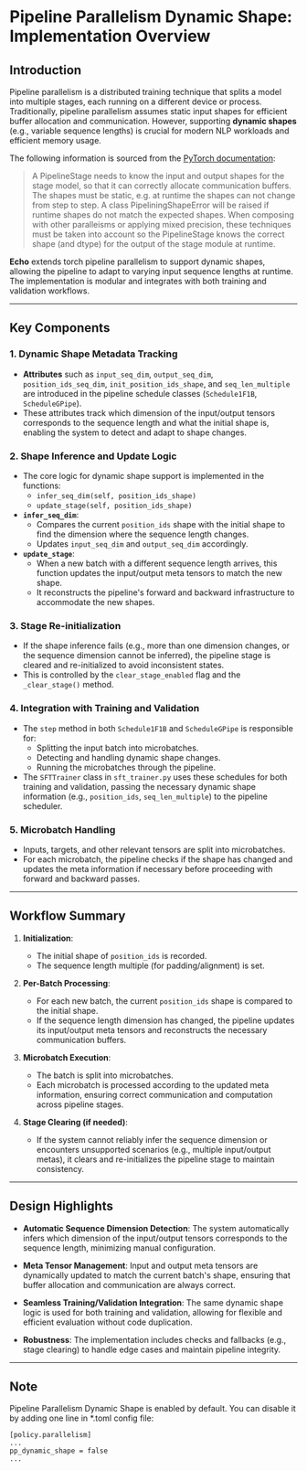 # Pipeline Parallelism Dynamic Shape: Implementation Overview

## Introduction

Pipeline parallelism is a distributed training technique that splits a model into multiple stages, each running on a different device or process. Traditionally, pipeline parallelism assumes static input shapes for efficient buffer allocation and communication. However, supporting **dynamic shapes** (e.g., variable sequence lengths) is crucial for modern NLP workloads and efficient memory usage.

The following information is sourced from the [PyTorch documentation](https://docs.pytorch.org/docs/stable/distributed.pipelining.html):
> A PipelineStage needs to know the input and output shapes for the stage model, so that it can correctly allocate communication buffers. The shapes must be static, e.g. at runtime the shapes can not change from step to step. A class PipeliningShapeError will be raised if runtime shapes do not match the expected shapes. When composing with other paralleisms or applying mixed precision, these techniques must be taken into account so the PipelineStage knows the correct shape (and dtype) for the output of the stage module at runtime.

**Echo** extends torch pipeline parallelism to support dynamic shapes, allowing the pipeline to adapt to varying input sequence lengths at runtime. The implementation is modular and integrates with both training and validation workflows.

---

## Key Components

### 1. **Dynamic Shape Metadata Tracking**

- **Attributes** such as `input_seq_dim`, `output_seq_dim`, `position_ids_seq_dim`, `init_position_ids_shape`, and `seq_len_multiple` are introduced in the pipeline schedule classes (`Schedule1F1B`, `ScheduleGPipe`).
- These attributes track which dimension of the input/output tensors corresponds to the sequence length and what the initial shape is, enabling the system to detect and adapt to shape changes.

### 2. **Shape Inference and Update Logic**

- The core logic for dynamic shape support is implemented in the functions:
  - `infer_seq_dim(self, position_ids_shape)`
  - `update_stage(self, position_ids_shape)`
- **`infer_seq_dim`**:
  - Compares the current `position_ids` shape with the initial shape to find the dimension where the sequence length changes.
  - Updates `input_seq_dim` and `output_seq_dim` accordingly.
- **`update_stage`**:
  - When a new batch with a different sequence length arrives, this function updates the input/output meta tensors to match the new shape.
  - It reconstructs the pipeline's forward and backward infrastructure to accommodate the new shapes.

### 3. **Stage Re-initialization**

- If the shape inference fails (e.g., more than one dimension changes, or the sequence dimension cannot be inferred), the pipeline stage is cleared and re-initialized to avoid inconsistent states.
- This is controlled by the `clear_stage_enabled` flag and the `_clear_stage()` method.

### 4. **Integration with Training and Validation**

- The `step` method in both `Schedule1F1B` and `ScheduleGPipe` is responsible for:
  - Splitting the input batch into microbatches.
  - Detecting and handling dynamic shape changes.
  - Running the microbatches through the pipeline.
- The `SFTTrainer` class in `sft_trainer.py` uses these schedules for both training and validation, passing the necessary dynamic shape information (e.g., `position_ids`, `seq_len_multiple`) to the pipeline scheduler.

### 5. **Microbatch Handling**

- Inputs, targets, and other relevant tensors are split into microbatches.
- For each microbatch, the pipeline checks if the shape has changed and updates the meta information if necessary before proceeding with forward and backward passes.

---

## Workflow Summary

1. **Initialization**:
   - The initial shape of `position_ids` is recorded.
   - The sequence length multiple (for padding/alignment) is set.

2. **Per-Batch Processing**:
   - For each new batch, the current `position_ids` shape is compared to the initial shape.
   - If the sequence length dimension has changed, the pipeline updates its input/output meta tensors and reconstructs the necessary communication buffers.

3. **Microbatch Execution**:
   - The batch is split into microbatches.
   - Each microbatch is processed according to the updated meta information, ensuring correct communication and computation across pipeline stages.

4. **Stage Clearing (if needed)**:
   - If the system cannot reliably infer the sequence dimension or encounters unsupported scenarios (e.g., multiple input/output metas), it clears and re-initializes the pipeline stage to maintain consistency.

---

## Design Highlights

- **Automatic Sequence Dimension Detection**:
  The system automatically infers which dimension of the input/output tensors corresponds to the sequence length, minimizing manual configuration.

- **Meta Tensor Management**:
  Input and output meta tensors are dynamically updated to match the current batch's shape, ensuring that buffer allocation and communication are always correct.

- **Seamless Training/Validation Integration**:
  The same dynamic shape logic is used for both training and validation, allowing for flexible and efficient evaluation without code duplication.

- **Robustness**:
  The implementation includes checks and fallbacks (e.g., stage clearing) to handle edge cases and maintain pipeline integrity.

---

## Note
Pipeline Parallelism Dynamic Shape is enabled by default. You can disable it by adding one line in *.toml config file:
```
[policy.parallelism]
...
pp_dynamic_shape = false
...
```